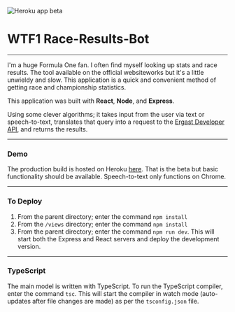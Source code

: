 ![Heroku app beta](https://imgur.com/uXkx1BM.gif)

# WTF1 Race-Results-Bot

---

I'm a huge Formula One fan. I often find myself looking up stats and race results. The tool available on the official websiteworks but it's a little unwieldy and slow. This application is a quick and convenient method of getting race and championship statistics.

This application was built with **React**, **Node**, and **Express**.

Using some clever algorithms; it takes input from the user via text or speech-to-text, translates that query into a request to the [Ergast Developer API](https://ergast.com/mrd/), and returns the results.

---

### Demo

The production build is hosted on Heroku [here](https://wtf1raceresults.herokuapp.com/). That is the beta but basic functionality should be available. Speech-to-text only functions on Chrome.

---

### To Deploy

1. From the parent directory; enter the command `npm install`
2. From the `/views` directory; enter the command `npm install`
3. From the parent directory; enter the command `npm run dev`. This will start both the Express and React servers and deploy the development version.

---

### TypeScript

The main model is written with TypeScript. To run the TypeScript compiler, enter the command `tsc`. This will start the compiler in watch mode (auto-updates after file changes are made) as per the `tsconfig.json` file.
